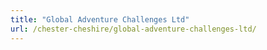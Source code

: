 ```yaml
---
title: "Global Adventure Challenges Ltd"
url: /chester-cheshire/global-adventure-challenges-ltd/
---
```

